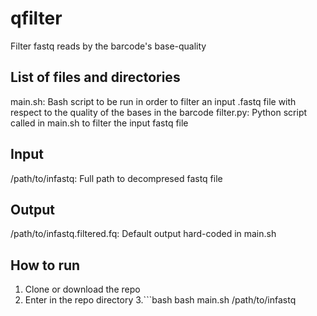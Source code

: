# qfilter
Filter fastq reads by the barcode's base-quality

## List of files and directories
main.sh: Bash script to be run in order to filter an input .fastq file with respect to the quality of the bases in the barcode
filter.py:  Python script called in main.sh to filter the input fastq file

## Input
/path/to/infastq: Full path to decompresed fastq file

## Output
/path/to/infastq.filtered.fq: Default output hard-coded in main.sh

## How to run
1. Clone or download the repo
2. Enter in the repo directory
3.```bash
bash main.sh /path/to/infastq
```